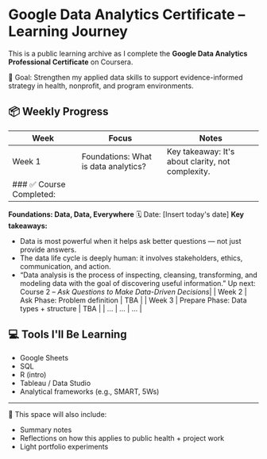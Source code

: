 # Google Data Analytics Certificate – Learning Journey

This is a public learning archive as I complete the **Google Data Analytics Professional Certificate** on Coursera.

🎯 Goal: Strengthen my applied data skills to support evidence-informed strategy in health, nonprofit, and program environments.

## 📦 Weekly Progress

| Week | Focus | Notes |
|------|-------|-------|
| Week 1 | Foundations: What is data analytics? | Key takeaway: It's about clarity, not complexity. |
|### ✅ Course Completed:
**Foundations: Data, Data, Everywhere**
🗓 Date: [Insert today's date]
**Key takeaways:**
- Data is most powerful when it helps ask better questions — not just provide answers.
- The data life cycle is deeply human: it involves stakeholders, ethics, communication, and action.
- “Data analysis is the process of inspecting, cleansing, transforming, and modeling data with the goal of discovering useful information.”
Up next: Course 2 – *Ask Questions to Make Data-Driven Decisions*|
| Week 2 | Ask Phase: Problem definition | TBA |
| Week 3 | Prepare Phase: Data types + structure | TBA |
| ... | ... | ... |

## 💻 Tools I'll Be Learning
- Google Sheets
- SQL
- R (intro)
- Tableau / Data Studio
- Analytical frameworks (e.g., SMART, 5Ws)

---

🧠 This space will also include:
- Summary notes
- Reflections on how this applies to public health + project work
- Light portfolio experiments
